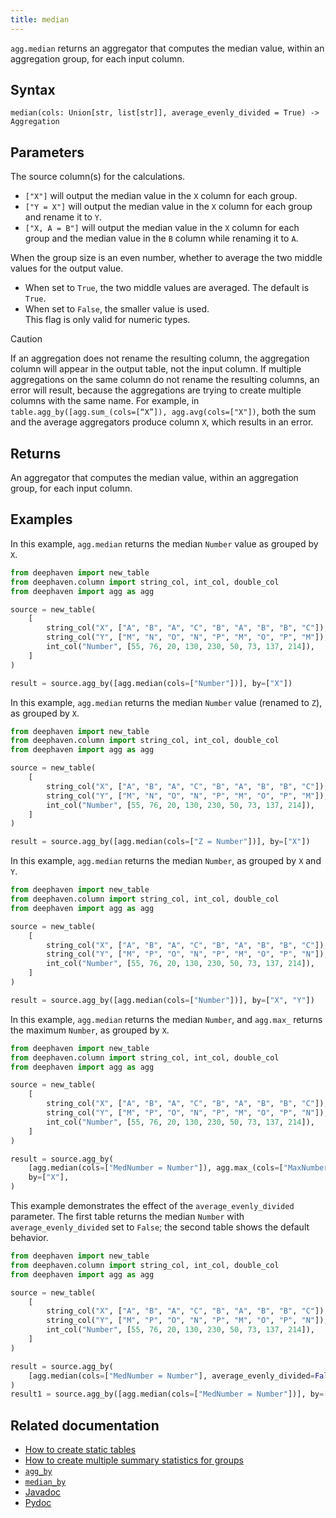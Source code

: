 ```yaml
---
title: median
---
```


`agg.median` returns an aggregator that computes the median value, within an aggregation group, for each input column.

## Syntax

```
median(cols: Union[str, list[str]], average_evenly_divided = True) -> Aggregation
```

## Parameters

<ParamTable>
<Param name="cols" type="Union[str, list[str]]">

The source column(s) for the calculations.

- `["X"]` will output the median value in the `X` column for each group.
- `["Y = X"]` will output the median value in the `X` column for each group and rename it to `Y`.
- `["X, A = B"]` will output the median value in the `X` column for each group and the median value in the `B` column while renaming it to `A`.

</Param>
<Param name="average_evenly_divided" type="bool">

When the group size is an even number, whether to average the two middle values for the output value.

- When set to `True`, the two middle values are averaged. The default is `True`.
- When set to `False`, the smaller value is used.\
  This flag is only valid for numeric types.

</Param>
</ParamTable>

> [!CAUTION]
> If an aggregation does not rename the resulting column, the aggregation column will appear in the output table, not the input column. If multiple aggregations on the same column do not rename the resulting columns, an error will result, because the aggregations are trying to create multiple columns with the same name. For example, in `table.agg_by([agg.sum_(cols=[“X”]), agg.avg(cols=["X"])`, both the sum and the average aggregators produce column `X`, which results in an error.

## Returns

An aggregator that computes the median value, within an aggregation group, for each input column.

## Examples

In this example, `agg.median` returns the median `Number` value as grouped by `X`.

```python order=source,result
from deephaven import new_table
from deephaven.column import string_col, int_col, double_col
from deephaven import agg as agg

source = new_table(
    [
        string_col("X", ["A", "B", "A", "C", "B", "A", "B", "B", "C"]),
        string_col("Y", ["M", "N", "O", "N", "P", "M", "O", "P", "M"]),
        int_col("Number", [55, 76, 20, 130, 230, 50, 73, 137, 214]),
    ]
)

result = source.agg_by([agg.median(cols=["Number"])], by=["X"])
```

In this example, `agg.median` returns the median `Number` value (renamed to `Z`), as grouped by `X`.

```python order=source,result
from deephaven import new_table
from deephaven.column import string_col, int_col, double_col
from deephaven import agg as agg

source = new_table(
    [
        string_col("X", ["A", "B", "A", "C", "B", "A", "B", "B", "C"]),
        string_col("Y", ["M", "N", "O", "N", "P", "M", "O", "P", "M"]),
        int_col("Number", [55, 76, 20, 130, 230, 50, 73, 137, 214]),
    ]
)

result = source.agg_by([agg.median(cols=["Z = Number"])], by=["X"])
```

In this example, `agg.median` returns the median `Number`, as grouped by `X` and `Y`.

```python order=source,result
from deephaven import new_table
from deephaven.column import string_col, int_col, double_col
from deephaven import agg as agg

source = new_table(
    [
        string_col("X", ["A", "B", "A", "C", "B", "A", "B", "B", "C"]),
        string_col("Y", ["M", "P", "O", "N", "P", "M", "O", "P", "N"]),
        int_col("Number", [55, 76, 20, 130, 230, 50, 73, 137, 214]),
    ]
)

result = source.agg_by([agg.median(cols=["Number"])], by=["X", "Y"])
```

In this example, `agg.median` returns the median `Number`, and `agg.max_` returns the maximum `Number`, as grouped by `X`.

```python order=source,result
from deephaven import new_table
from deephaven.column import string_col, int_col, double_col
from deephaven import agg as agg

source = new_table(
    [
        string_col("X", ["A", "B", "A", "C", "B", "A", "B", "B", "C"]),
        string_col("Y", ["M", "P", "O", "N", "P", "M", "O", "P", "N"]),
        int_col("Number", [55, 76, 20, 130, 230, 50, 73, 137, 214]),
    ]
)

result = source.agg_by(
    [agg.median(cols=["MedNumber = Number"]), agg.max_(cols=["MaxNumber = Number"])],
    by=["X"],
)
```

This example demonstrates the effect of the `average_evenly_divided` parameter. The first table returns the median `Number` with `average_evenly_divided` set to `False`; the second table shows the default behavior.

```python order=source,result
from deephaven import new_table
from deephaven.column import string_col, int_col, double_col
from deephaven import agg as agg

source = new_table(
    [
        string_col("X", ["A", "B", "A", "C", "B", "A", "B", "B", "C"]),
        string_col("Y", ["M", "P", "O", "N", "P", "M", "O", "P", "N"]),
        int_col("Number", [55, 76, 20, 130, 230, 50, 73, 137, 214]),
    ]
)

result = source.agg_by(
    [agg.median(cols=["MedNumber = Number"], average_evenly_divided=False)], by=["X"]
)
result1 = source.agg_by([agg.median(cols=["MedNumber = Number"])], by=["X"])
```

## Related documentation

- [How to create static tables](../../../how-to-guides/new-and-empty-table.md)
- [How to create multiple summary statistics for groups](../../../how-to-guides/combined-aggregations.md)
- [`agg_by`](./aggBy.md)
- [`median_by`](./medianBy.md)
- [Javadoc](https://deephaven.io/core/javadoc/io/deephaven/api/agg/Aggregation.html#AggMed(java.lang.String...))
- [Pydoc](/core/pydoc/code/deephaven.agg.html#deephaven.agg.median)
